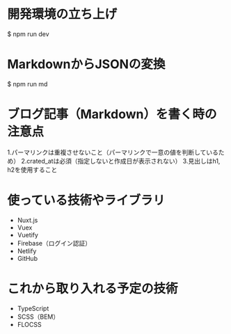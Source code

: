# 開発環境の立ち上げ  
$ npm run dev

# MarkdownからJSONの変換  
$ npm run md

# ブログ記事（Markdown）を書く時の注意点
1.パーマリンクは重複させないこと（パーマリンクで一意の値を判断しているため）
2.crated_atは必須（指定しないと作成日が表示されない）
3.見出しはh1, h2を使用すること

# 使っている技術やライブラリ
- Nuxt.js
- Vuex
- Vuetify
- Firebase（ログイン認証）
- Netlify
- GitHub

# これから取り入れる予定の技術
- TypeScript
- SCSS（BEM）
- FLOCSS
